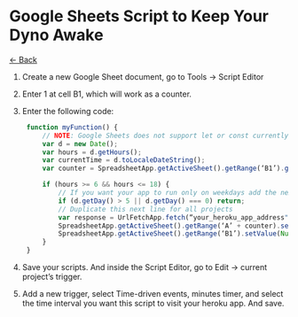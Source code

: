 # Google Sheets Script to Keep Your Dyno Awake

[<- Back](./heroku-resources.md)

1. Create a new Google Sheet document, go to Tools -> Script Editor
1. Enter 1 at cell B1, which will work as a counter.
1. Enter the following code:

   ```javascript
    function myFunction() {
        // NOTE: Google Sheets does not support let or const currently as far as I know
        var d = new Date();
        var hours = d.getHours();
        var currentTime = d.toLocaleDateString();
        var counter = SpreadsheetApp.getActiveSheet().getRange(‘B1’).getValues();

        if (hours >= 6 && hours <= 18) {
            // If you want your app to run only on weekdays add the next conditional:
            if (d.getDay() > 5 || d.getDay() === 0) return;
            // Duplicate this next line for all projects
            var response = UrlFetchApp.fetch(“your_heroku_app_address");
            SpreadsheetApp.getActiveSheet().getRange(‘A’ + counter).setValue(‘Visted at ‘ + currentTime + “ “ + hours + “h”);
            SpreadsheetApp.getActiveSheet().getRange(‘B1’).setValue(Number(counter) + 1);
        }
    }
   ```

1. Save your scripts. And inside the Script Editor, go to Edit -> current project’s trigger.
1. Add a new trigger, select Time-driven events, minutes timer, and select the time interval you want this script to visit your heroku app. And save.
